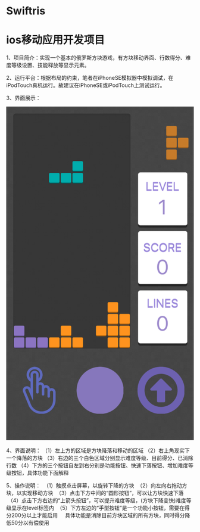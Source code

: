 # Swiftris
# ios移动应用开发项目

1、项目简介：实现一个基本的俄罗斯方块游戏，有方块移动界面、行数得分、难度等级设置、技能释放等显示元素。

2、运行平台：根据布局的约束，笔者在iPhoneSE模拟器中模拟调试，在iPodTouch真机运行。故建议在iPhoneSE或iPodTouch上测试运行。

3、界面展示：

![image](https://github.com/HAO970422/Swiftris/blob/master/screenshots/001.png)

4、界面说明：
  （1）左上方的区域是方块降落和移动的区域
  （2）右上角现实下一个降落的方块
  （3）右边的三个白色区域分别显示难度等级、目前得分、已消除行数
  （4）下方的三个按钮自左到右分别是功能按钮、快速下落按钮、增加难度等级按钮，具体功能下面解释

5、操作说明：
  （1）触摸点击屏幕，以旋转下降的方块
  （2）向左向右拖动方块，以实现移动方块
  （3）点击下方中间的“圆形按钮”，可以让方块快速下落
  （4）点击下方右边的“上箭头按钮”，可以提升难度等级，(方块下降变快)难度等级显示在level标签内
  （5）下方左边的“手型按钮”是一个功能小按钮，需要在得分200分以上才能启用
      具体功能是消除目前方块区域的所有方块，同时得分降低50分以有偿使用
   
